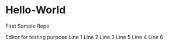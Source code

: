 # Hello-World
First Sample Repo

Editor for testing purpose
Line 1
Line 2
Line 3
Line 5
Line 4
Line 6
